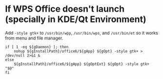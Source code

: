 # If WPS Office doesn't launch (specially in KDE/Qt Environment)


Add `-style gtk+` to `/usr/bin/wpp`, `/usr/bin/wps`, and `/usr/bin/et` so it works from menu and file manager.

```
if [ 1 -eq ${gDaemon} ]; then
    nohup ${gInstallPath}/office6/${gApp} ${gOpt} -style gtk+ > /dev/null 2>&1 &
else
    ${gInstallPath}/office6/${gApp} ${gOptExt} ${gOpt} -style gtk+ "$@"
fi 
```
